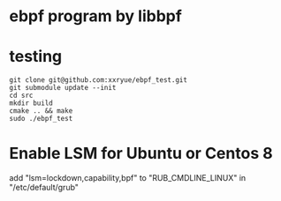 # ebpf program by libbpf

# testing

```
git clone git@github.com:xxryue/ebpf_test.git
git submodule update --init
cd src
mkdir build
cmake .. && make
sudo ./ebpf_test
```


# Enable LSM for Ubuntu or Centos 8

add "lsm=lockdown,capability,bpf" to "RUB_CMDLINE_LINUX" in "/etc/default/grub"

